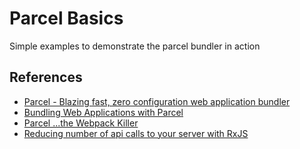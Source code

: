 # Parcel Basics

Simple examples to demonstrate the parcel bundler in action

## References

- [Parcel - Blazing fast, zero configuration web application bundler](https://parceljs.org/)
- [Bundling Web Applications with Parcel](https://golb.hplar.ch/2018/01/Bundling-web-applications-with-Parcel.html)
- [Parcel ...the Webpack Killer](https://www.youtube.com/watch?v=b-6BeS-22yw)
- [Reducing number of api calls to your server with RxJS](https://medium.com/aviabird/rxjs-reducing-number-of-api-calls-to-your-server-using-debouncetime-d71c209a4613)
